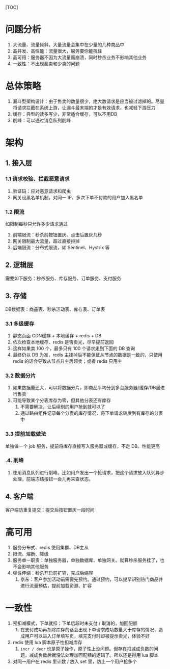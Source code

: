 [TOC]



# 问题分析

1. 大流量、流量倾斜，大量流量会集中在少量的几种商品中
2. 高并发、高性能：流量很大，服务要你能抗住
3. 高可用：服务器不因为大流量而崩溃，同时秒杀业务不影响其他业务
4. 一致性：不出现超卖和少卖的问题



# 总体策略

1. 漏斗型架构设计：由于售卖的数量很少，绝大数请求是应当被过滤掉的。尽量将请求拦截在系统上游，让漏斗最末端的才是有效请求，也减轻下游压力
2. 缓存：典型的读多写少，非常适合缓存，可以不用DB
3. 削峰：可以通过消息队列削峰



# 架构

## 1. 接入层

### 1.1 请求校验、拦截恶意请求

1. 验证码：应对恶意请求和爬虫
2. 网关设黑名单机制，对同一 IP、多次下单不付款的用户加入黑名单



### 1.2 限流

如限制每秒只允许多少请求通过

1. 前端限流：秒杀前按钮置灰、点击后置灰几秒
2. 网关限制最大流量，超过直接拒掉
3. 后端限流：分布式限流，如 Sentinel、Hystrix 等



## 2. 逻辑层

需要如下服务：秒杀服务、库存服务、订单服务、支付服务



## 3. 存储

DB数据表：商品表、秒杀活动表、库存表、订单表



### 3.1 多级缓存

1. 静态页面 CDN缓存 + 本地缓存 + redis + DB
2. 依次检查本地缓存、redis 是否卖光，尽早提前返回
3. 这样如果卖 100 个，最多只有 100 个请求走到下面的 DB 查询
4. 最终仍以 DB 为准，redis 主挂掉后不能保证从节点的数据是一致的，只使用 redis 的话会导致从节点升主后超卖；或者 redis 只用主



### 3.2 数据分片

1. 如果数据量还大，可以将数据分片，即商品平均分到多台服务器/缓存/DB里进行售卖
2. 可能导致某个分表库存为零，但其他分表还有库存
   1. 不需要解决，让后续别的用户抢到就可以了
   2. 通过路由组件记录每个分表的库存情况，将下单请求转发到有库存的分表中



### 3.3 提前加载做法

单独做一个 job 服务，提前将库存直接写入服务器或缓存，不走 DB。性能更高



### .4. 削峰

1. 使用消息队列进行削峰。比如用户发出一个抢请求，把这个请求放入队列异步处理，前端冻结按钮一会儿再来查状态。



## 4. 客户端

客户端防重复提交：提交后按钮置灰一段时间



# 高可用

1. 服务分布式、redis 使用集群、DB主从
2. 限流、熔断、降级
3. 服务单一职责：单独服务器，单独数据库，单独网关。就算秒杀服务挂了，也不会影响其他服务
4. 弹性伸缩：秒杀开启前扩容，完成后缩容
   1. 京东：客户参加活动前需要先预约。通过预约，可以提早识别热门商品并进行流量预估，提前加载资源、扩容



# 一致性

1. 预扣减模式，下单就扣；下单后超时未支付 / 取消的，加回配额
   1. 在支付成功再扣除库存的话会出现下单请求成功数量大于库存的情况，造成用户可以进入订单填写页，填完支付时却被提示卖光，体验不好
2. redis 使用 lua 脚本原子性扣减库存
   1. `incr / decr` 也是原子操作，原子性上没问题。但存在扣减成负数的问题，减成负数后就没法处理加回配额的逻辑了。所以还是得用 lua 脚本
3. 对同一用户在 redis 里计数 / 放入 set 里，防止一个用户抢多个
